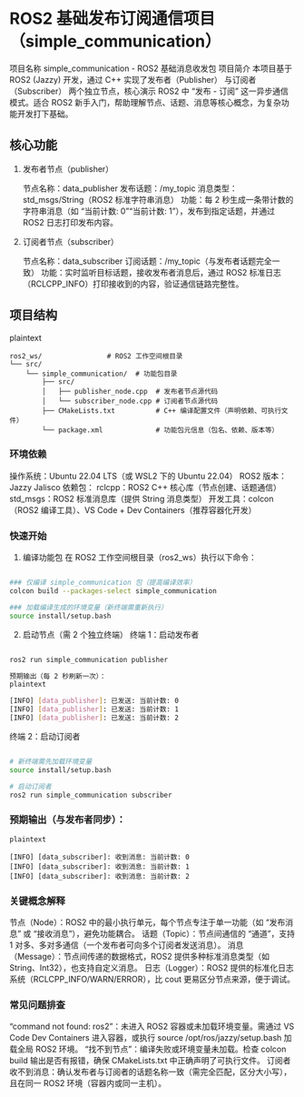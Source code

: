 # ROS2 基础发布订阅通信项目（simple_communication）
项目名称
simple_communication - ROS2 基础消息收发包
项目简介
本项目基于 ROS2 (Jazzy) 开发，通过 C++ 实现了发布者（Publisher） 与订阅者（Subscriber） 两个独立节点，核心演示 ROS2 中 “发布 - 订阅” 这一异步通信模式。适合 ROS2 新手入门，帮助理解节点、话题、消息等核心概念，为复杂功能开发打下基础。

## 核心功能
1. 发布者节点（publisher）

    节点名称：data_publisher
    发布话题：/my_topic
    消息类型：std_msgs/String（ROS2 标准字符串消息）
    功能：每 2 秒生成一条带计数的字符串消息（如 “当前计数: 0”“当前计数: 1”），发布到指定话题，并通过 ROS2 日志打印发布内容。

2. 订阅者节点（subscriber）

    节点名称：data_subscriber
    订阅话题：/my_topic（与发布者话题完全一致）
    功能：实时监听目标话题，接收发布者消息后，通过 ROS2 标准日志（RCLCPP_INFO）打印接收到的内容，验证通信链路完整性。

## 项目结构
plaintext

```
ros2_ws/                # ROS2 工作空间根目录
└── src/
    └── simple_communication/  # 功能包目录
        ├── src/
        │   ├── publisher_node.cpp  # 发布者节点源代码
        │   └── subscriber_node.cpp # 订阅者节点源代码
        ├── CMakeLists.txt          # C++ 编译配置文件（声明依赖、可执行文件）
        └── package.xml             # 功能包元信息（包名、依赖、版本等）

```

### 环境依赖

  操作系统：Ubuntu 22.04 LTS（或 WSL2 下的 Ubuntu 22.04）
  ROS2 版本：Jazzy Jalisco
  依赖包：
      rclcpp：ROS2 C++ 核心库（节点创建、话题通信）
      std_msgs：ROS2 标准消息库（提供 String 消息类型）
  开发工具：colcon（ROS2 编译工具）、VS Code + Dev Containers（推荐容器化开发）

### 快速开始
1. 编译功能包
在 ROS2 工作空间根目录（ros2_ws）执行以下命令：

```bash

### 仅编译 simple_communication 包（提高编译效率）
colcon build --packages-select simple_communication

### 加载编译生成的环境变量（新终端需重新执行）
source install/setup.bash
```

2. 启动节点（需 2 个独立终端）
终端 1：启动发布者

```bash

ros2 run simple_communication publisher

预期输出（每 2 秒刷新一次）：
plaintext

[INFO] [data_publisher]: 已发送: 当前计数: 0
[INFO] [data_publisher]: 已发送: 当前计数: 1
[INFO] [data_publisher]: 已发送: 当前计数: 2
```

终端 2：启动订阅者

```bash

# 新终端需先加载环境变量
source install/setup.bash

# 启动订阅者
ros2 run simple_communication subscriber
```

### 预期输出（与发布者同步）：
```
plaintext

[INFO] [data_subscriber]: 收到消息: 当前计数: 0
[INFO] [data_subscriber]: 收到消息: 当前计数: 1
[INFO] [data_subscriber]: 收到消息: 当前计数: 2
```

### 关键概念解释

  节点（Node）：ROS2 中的最小执行单元，每个节点专注于单一功能（如 “发布消息” 或 “接收消息”），避免功能耦合。
  话题（Topic）：节点间通信的 “通道”，支持 1 对多、多对多通信（一个发布者可向多个订阅者发送消息）。
  消息（Message）：节点间传递的数据格式，ROS2 提供多种标准消息类型（如 String、Int32），也支持自定义消息。
  日志（Logger）：ROS2 提供的标准化日志系统（RCLCPP_INFO/WARN/ERROR），比 cout 更易区分节点来源，便于调试。

### 常见问题排查

  “command not found: ros2”：未进入 ROS2 容器或未加载环境变量。需通过 VS Code Dev Containers 进入容器，或执行 source /opt/ros/jazzy/setup.bash 加载全局 ROS2 环境。
  “找不到节点”：编译失败或环境变量未加载。检查 colcon build 输出是否有报错，确保 CMakeLists.txt 中正确声明了可执行文件。
  订阅者收不到消息：确认发布者与订阅者的话题名称一致（需完全匹配，区分大小写），且在同一 ROS2 环境（容器内或同一主机）。
